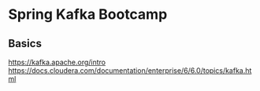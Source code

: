 # Spring Kafka Bootcamp
## Basics
https://kafka.apache.org/intro
https://docs.cloudera.com/documentation/enterprise/6/6.0/topics/kafka.html
